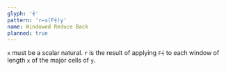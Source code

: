 ```yaml
---
glyph: '⍅'
pattern: 'r←x(F⍅)y'
name: Windowed Reduce Back
planned: true
---
```


`x` must be a scalar natural. `r` is the result of applying `F⍅` to each window of length `x` of the major cells of `y`.